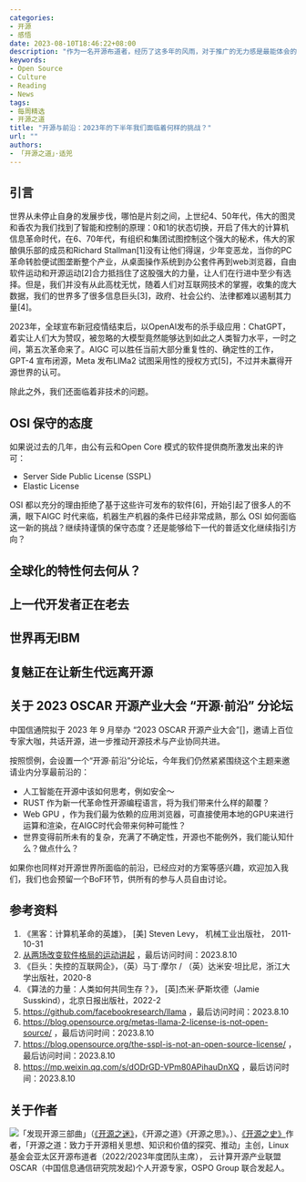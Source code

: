 ```yaml
---
categories:
- 开源
- 感悟
date: 2023-08-10T18:46:22+08:00
description: "作为一名开源布道者，经历了这多年的风雨，对于推广的无力感是最能体会的，希望更多的人加入到开源世界，可是就像最后的黑客一样，有些事情的变化是超越个体能力的，是时代的车轮滚滚而来，只能顺应。"
keywords:
- Open Source
- Culture
- Reading
- News
tags:
- 每周精选
- 开源之道
title: "开源与前沿：2023年的下半年我们面临着何样的挑战？"
url: ""
authors:
- 「开源之道」·适兕
---
```

## 引言

世界从未停止自身的发展步伐，哪怕是片刻之间，上世纪4、50年代，伟大的图灵和香农为我们找到了智能和控制的原理：0和1的状态切换，开启了伟大的计算机信息革命时代，在6、70年代，有组织和集团试图控制这个强大的秘术，伟大的家酿俱乐部的成员和Richard Stallman[1]没有让他们得逞，少年变恶龙，当你的PC革命转脸便试图垄断整个产业，从桌面操作系统到办公套件再到web浏览器，自由软件运动和开源运动[2]合力抵挡住了这股强大的力量，让人们在行进中至少有选择。但是，我们并没有从此高枕无忧，随着人们对互联网技术的掌握，收集的庞大数据，我们的世界多了很多信息巨头[3]，政府、社会公约、法律都难以遏制其力量[4]。

2023年，全球宣布新冠疫情结束后，以OpenAI发布的杀手级应用：ChatGPT，着实让人们大为赞叹，被忽略的大模型竟然能够达到如此之人类智力水平，一时之间，第五次革命来了。AIGC 可以胜任当前大部分重复性的、确定性的工作，GPT-4 宣布闭源，Meta 发布LlMa2 试图采用性的授权方式[5]，不过并未赢得开源世界的认可。

除此之外，我们还面临着非技术的问题。

## OSI 保守的态度

如果说过去的几年，由公有云和Open Core 模式的软件提供商所激发出来的许可：

*  Server Side Public License (SSPL)
*  Elastic License

OSI 都以充分的理由拒绝了基于这些许可发布的软件[6]，开始引起了很多人的不满，眼下AIGC 时代来临，机器生产机器的条件已经非常成熟，那么 OSI 如何面临这一新的挑战？继续持谨慎的保守态度？还是能够给下一代的普适文化继续指引方向？

## 全球化的特性何去何从？

## 上一代开发者正在老去

## 世界再无IBM

## 复魅正在让新生代远离开源


## 关于 2023 OSCAR 开源产业大会 “开源·前沿” 分论坛

中国信通院拟于 2023 年 9 月举办 “2023 OSCAR 开源产业大会”[]，邀请上百位专家大咖，共话开源，进一步推动开源技术与产业协同共进。

按照惯例，会设置一个“开源·前沿”分论坛，今年我们仍然紧紧围绕这个主题来邀请业内分享最前沿的：

* 人工智能在开源中该如何思考，例如安全～
* RUST 作为新一代革命性开源编程语言，将为我们带来什么样的颠覆？
* Web GPU ，作为我们最为依赖的应用浏览器，可直接使用本地的GPU来进行运算和渲染，在AIGC时代会带来何种可能性？
* 世界变得前所未有的复杂，充满了不确定性，开源也不能例外，我们能认知什么？做点什么？

如果你也同样对开源世界所面临的前沿，已经应对的方案等感兴趣，欢迎加入我们，我们也会预留一个BoF环节，供所有的参与人员自由讨论。

## 参考资料

1. 《黑客：计算机革命的英雄》， [美] Steven Levy， 机械工业出版社， 2011-10-31
2. [从两场改变软件格局的运动讲起](https://www.opensourceway.community/posts/history-of-open-source/04-01-free-software-and-os-movement/) ，最后访问时间：2023.8.10
3. 《巨头：失控的互联网企》，（英）马丁·摩尔 / （英）达米安·坦比尼，浙江大学出版社，2020-8
4. 《算法的力量：人类如何共同生存？》， [英]杰米·萨斯坎德（Jamie Susskind），北京日报出版社，2022-2
5.  https://github.com/facebookresearch/llama ，最后访问时间：2023.8.10
6.  https://blog.opensource.org/metas-llama-2-license-is-not-open-source/ ，最后访问时间：2023.8.10
7.  https://blog.opensource.org/the-sspl-is-not-an-open-source-license/ ，最后访问时间：2023.8.10
8. https://mp.weixin.qq.com/s/dODrGD-VPm80APihauDnXQ ，最后访问时间：2023.8.10

## 关于作者

![](/public/kuosi-face-of-os.png)「发现开源三部曲」（[《开源之迷》](posts/book-of-open-source/the-fascinating-of-open-source/)，《开源之道》《开源之思》。）、[《开源之史》](posts/history-of-open-source/summary/)作者，「开源之道：致力于开源相关思想、知识和价值的探究、推动」主创，Linux基金会亚太区开源布道者（2022/2023年度团队主席）， 云计算开源产业联盟OSCAR（中国信息通信研究院发起)个人开源专家，OSPO Group 联合发起人。